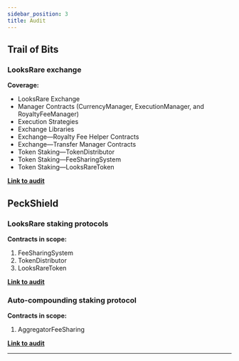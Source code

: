 ```yaml
---
sidebar_position: 3
title: Audit
---
```


## Trail of Bits

### LooksRare exchange

**Coverage:**

- LooksRare Exchange
- Manager Contracts (CurrencyManager, ExecutionManager, and RoyaltyFeeManager)
- Execution Strategies
- Exchange Libraries
- Exchange—Royalty Fee Helper Contracts
- Exchange—Transfer Manager Contracts
- Token Staking—TokenDistributor
- Token Staking—FeeSharingSystem
- Token Staking—LooksRareToken

**[Link to audit](https://github.com/trailofbits/publications/blob/master/reviews/LooksRare.pdf)**

## PeckShield

### LooksRare staking protocols

**Contracts in scope:**

1.  FeeSharingSystem
2.  TokenDistributor
3.  LooksRareToken

**[Link to audit](https://github.com/peckshield/publications/blob/master/audit_reports/PeckShield-Audit-Report-LooksRare-v1.0.pdf)**

### Auto-compounding staking protocol

**Contracts in scope:**

1.  AggregatorFeeSharing

**[Link to audit](https://github.com/peckshield/publications/blob/master/audit_reports/PeckShield-Audit-Report-LooksRare-AggregatorFeeSharing-v1.0.pdf)**

---
